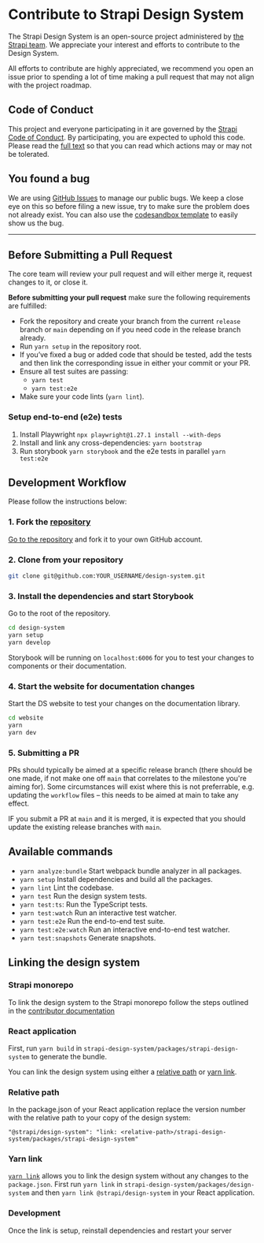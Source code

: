 # Contribute to Strapi Design System

The Strapi Design System is an open-source project administered by [the Strapi team](https://strapi.io/company). We
appreciate your interest and efforts to contribute to the Design System.

All efforts to contribute are highly appreciated, we recommend you open an issue prior to spending a lot of time making
a pull request that may not align with the project roadmap.

## Code of Conduct

This project and everyone participating in it are governed by the
[Strapi Code of Conduct](https://github.com/strapi/strapi/blob/master/CODE_OF_CONDUCT.md). By participating, you are
expected to uphold this code. Please read the
[full text](https://github.com/strapi/strapi/blob/master/CODE_OF_CONDUCT.md) so that you can read which actions may or
may not be tolerated.

## You found a bug

We are using [GitHub Issues](https://github.com/strapi/design-system/issues) to manage our public bugs. We keep a close
eye on this so before filing a new issue, try to make sure the problem does not already exist. You can also use the
[codesandbox template](https://codesandbox.io/s/strapi-design-system-r1vdp) to easily show us the bug.

---

## Before Submitting a Pull Request

The core team will review your pull request and will either merge it, request changes to it, or close it.

**Before submitting your pull request** make sure the following requirements are fulfilled:

- Fork the repository and create your branch from the current `release` branch or `main` depending on if you need code in the release branch already.
- Run `yarn setup` in the repository root.
- If you’ve fixed a bug or added code that should be tested, add the tests and then link the corresponding issue in
  either your commit or your PR.
- Ensure all test suites are passing:
  - `yarn test`
  - `yarn test:e2e`
- Make sure your code lints (`yarn lint`).

### Setup end-to-end (e2e) tests

1. Install Playwright `npx playwright@1.27.1 install --with-deps`
2. Install and link any cross-dependencies: `yarn bootstrap`
3. Run storybook `yarn storybook` and the e2e tests in parallel `yarn test:e2e`

## Development Workflow

Please follow the instructions below:

### 1. Fork the [repository](https://github.com/strapi/design-system)

[Go to the repository](https://github.com/strapi/design-system) and fork it to your own GitHub account.

### 2. Clone from your repository

```bash
git clone git@github.com:YOUR_USERNAME/design-system.git
```

### 3. Install the dependencies and start Storybook

Go to the root of the repository.

```bash
cd design-system
yarn setup
yarn develop
```

Storybook will be running on `localhost:6006` for you to test your changes to components or their documentation.

### 4. Start the website for documentation changes

Start the DS website to test your changes on the documentation library.

```bash
cd website
yarn
yarn dev
```

### 5. Submitting a PR

PRs should typically be aimed at a specific release branch (there should be one made, if not make one off `main` that correlates to the milestone you're aiming for).
Some circumstances will exist where this is not preferrable, e.g. updating the `workflow` files – this needs to be aimed at main to take any effect.

IF you submit a PR at `main` and it is merged, it is expected that you should update the existing release branches with `main`.

## Available commands

- `yarn analyze:bundle` Start webpack bundle analyzer in all packages.
- `yarn setup` Install dependencies and build all the packages.
- `yarn lint` Lint the codebase.
- `yarn test` Run the design system tests.
- `yarn test:ts`: Run the TypeScript tests.
- `yarn test:watch` Run an interactive test watcher.
- `yarn test:e2e` Run the end-to-end test suite.
- `yarn test:e2e:watch` Run an interactive end-to-end test watcher.
- `yarn test:snapshots` Generate snapshots.

## Linking the design system

### Strapi monorepo

To link the design system to the Strapi monorepo follow the steps outlined in the [contributor documentation](https://contributor.strapi.io/core/admin/link-strapi-design-system)

### React application

First, run `yarn build` in `strapi-design-system/packages/strapi-design-system` to generate the bundle.

You can link the design system using either a [relative path](#relative-path) or [yarn link](#yarn-link).

### Relative path

In the package.json of your React application replace the version number with the relative path to your copy of the design system:

```
"@strapi/design-system": "link: <relative-path>/strapi-design-system/packages/strapi-design-system"
```

### Yarn link

[`yarn link`](https://classic.yarnpkg.com/lang/en/docs/cli/link/) allows you to link the design system without any changes to the `package.json`. First run `yarn link` in `strapi-design-system/packages/design-system` and then `yarn link @strapi/design-system` in your React application.

### Development

Once the link is setup, reinstall dependencies and restart your server

